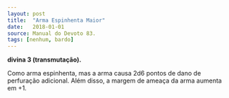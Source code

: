 ```yaml
---
layout: post
title:  "Arma Espinhenta Maior"
date:   2018-01-01
source: Manual do Devoto 83.
tags: [nenhum, bardo]
---
```


**divina 3 (transmutação).**

Como arma espinhenta, mas a arma causa 2d6 pontos de dano de perfuração adicional. Além disso, a margem de ameaça da arma aumenta em +1.
